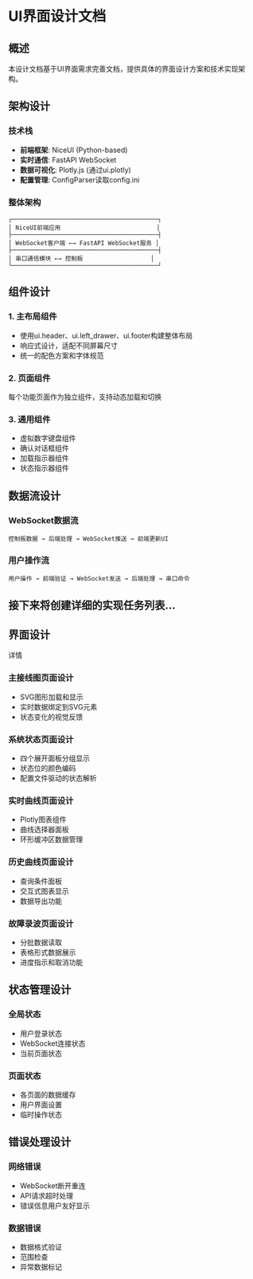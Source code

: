 # UI界面设计文档

## 概述

本设计文档基于UI界面需求完善文档，提供具体的界面设计方案和技术实现架构。

## 架构设计

### 技术栈
- **前端框架**: NiceUI (Python-based)
- **实时通信**: FastAPI WebSocket
- **数据可视化**: Plotly.js (通过ui.plotly)
- **配置管理**: ConfigParser读取config.ini

### 整体架构
```
┌─────────────────────────────────────────┐
│ NiceUI前端应用                           │
├─────────────────────────────────────────┤
│ WebSocket客户端 ←→ FastAPI WebSocket服务 │
├─────────────────────────────────────────┤
│ 串口通信模块 ←→ 控制板                   │
└─────────────────────────────────────────┘
```

## 组件设计

### 1. 主布局组件
- 使用ui.header、ui.left_drawer、ui.footer构建整体布局
- 响应式设计，适配不同屏幕尺寸
- 统一的配色方案和字体规范

### 2. 页面组件
每个功能页面作为独立组件，支持动态加载和切换

### 3. 通用组件
- 虚拟数字键盘组件
- 确认对话框组件  
- 加载指示器组件
- 状态指示器组件

## 数据流设计

### WebSocket数据流
```
控制板数据 → 后端处理 → WebSocket推送 → 前端更新UI
```

### 用户操作流
```
用户操作 → 前端验证 → WebSocket发送 → 后端处理 → 串口命令
```

## 接下来将创建详细的实现任务列表...
## 界面设计
详情

### 主接线图页面设计
- SVG图形加载和显示
- 实时数据绑定到SVG元素
- 状态变化的视觉反馈

### 系统状态页面设计
- 四个展开面板分组显示
- 状态位的颜色编码
- 配置文件驱动的状态解析

### 实时曲线页面设计
- Plotly图表组件
- 曲线选择器面板
- 环形缓冲区数据管理

### 历史曲线页面设计
- 查询条件面板
- 交互式图表显示
- 数据导出功能

### 故障录波页面设计
- 分批数据读取
- 表格形式数据展示
- 进度指示和取消功能

## 状态管理设计

### 全局状态
- 用户登录状态
- WebSocket连接状态
- 当前页面状态

### 页面状态
- 各页面的数据缓存
- 用户界面设置
- 临时操作状态

## 错误处理设计

### 网络错误
- WebSocket断开重连
- API请求超时处理
- 错误信息用户友好显示

### 数据错误
- 数据格式验证
- 范围检查
- 异常数据标记